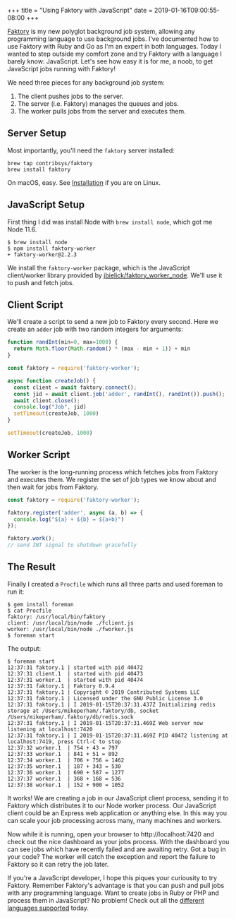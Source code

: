+++
title = "Using Faktory with JavaScript"
date = 2019-01-16T09:00:55-08:00
+++

[Faktory](https://github.com/contribsys/faktory) is my new polyglot background job system, allowing any programming
language to use background jobs.  I've documented how to
use Faktory with Ruby and Go as I'm an expert in both languages.
Today I wanted to step outside my comfort zone and try Faktory with a
language I barely know: JavaScript.  Let's see how easy it is for me, a noob,
to get JavaScript jobs running with Faktory!

We need three pieces for any background job system:

1. The client pushes jobs to the server.
2. The server (i.e. Faktory) manages the queues and jobs.
3. The worker pulls jobs from the server and executes them.

## Server Setup

Most importantly, you'll need the `faktory` server installed:

    brew tap contribsys/faktory
    brew install faktory

On macOS, easy.
See [Installation](https://github.com/contribsys/faktory/wiki/Installation) if you are on Linux.

## JavaScript Setup

First thing I did was install Node with `brew install node`, which got me Node 11.6.

    $ brew install node
    $ npm install faktory-worker
    + faktory-worker@2.2.3

We install the `faktory-worker` package, which is the JavaScript client/worker library
provided by [jbielick/faktory_worker_node](https://github.com/jbielick/faktory_worker_node).
We'll use it to push and fetch jobs.

## Client Script

We'll create a script to send a new job to Faktory every second.  Here we
create an `adder` job with two random integers for arguments:

```js
function randInt(min=0, max=1000) {
  return Math.floor(Math.random() * (max - min + 1)) + min
}

const faktory = require('faktory-worker');

async function createJob() {
  const client = await faktory.connect();
  const jid = await client.job('adder', randInt(), randInt()).push();
  await client.close();
  console.log("Job", jid)
  setTimeout(createJob, 1000)
}

setTimeout(createJob, 1000)
```

## Worker Script

The worker is the long-running process which fetches jobs from Faktory and
executes them.  We register the set of job types we know about and then
wait for jobs from Faktory.

```js
const faktory = require('faktory-worker');

faktory.register('adder', async (a, b) => {
  console.log("${a} + ${b} = ${a+b}")
});

faktory.work();
// send INT signal to shutdown gracefully
```

## The Result

Finally I created a `Procfile` which runs all three parts and used
foreman to run it:

```
$ gem install foreman
$ cat Procfile
faktory: /usr/local/bin/faktory
client: /usr/local/bin/node ./fclient.js
worker: /usr/local/bin/node ./fworker.js
$ foreman start
```

The output:

```
$ foreman start
12:37:31 faktory.1 | started with pid 40472
12:37:31 client.1  | started with pid 40473
12:37:31 worker.1  | started with pid 40474
12:37:31 faktory.1 | Faktory 0.9.4
12:37:31 faktory.1 | Copyright © 2019 Contributed Systems LLC
12:37:31 faktory.1 | Licensed under the GNU Public License 3.0
12:37:31 faktory.1 | I 2019-01-15T20:37:31.437Z Initializing redis storage at /Users/mikeperham/.faktory/db, socket /Users/mikeperham/.faktory/db/redis.sock
12:37:31 faktory.1 | I 2019-01-15T20:37:31.469Z Web server now listening at localhost:7420
12:37:31 faktory.1 | I 2019-01-15T20:37:31.469Z PID 40472 listening at localhost:7419, press Ctrl-C to stop
12:37:32 worker.1  | 754 + 43 = 797
12:37:33 worker.1  | 841 + 51 = 892
12:37:34 worker.1  | 706 + 756 = 1462
12:37:35 worker.1  | 187 + 343 = 530
12:37:36 worker.1  | 690 + 587 = 1277
12:37:37 worker.1  | 368 + 168 = 536
12:37:38 worker.1  | 152 + 900 = 1052
```

It works!
We are creating a job in our JavaScript client process, sending it to Faktory which distributes it to our Node worker process.
Our JavaScript client could be an Express web application or anything else.
In this way you can scale your job processing across many, many machines and workers.

Now while it is running, open your browser to http://localhost:7420
and check out the nice dashboard as your jobs process.
With the dashboard you can see jobs which have recently failed and are awaiting retry.
Got a bug in your code?
The worker will catch the exception and report the failure to Faktory so it can retry the job later.

If you're a JavaScript developer, I hope this piques your curiousity to try Faktory.
Remember Faktory's advantage is that you can push and pull jobs with any programming language.
Want to create jobs in Ruby or PHP and process them in JavaScript?
No problem!
Check out all the [different languages supported](https://github.com/contribsys/faktory/wiki/Related-Projects#language-bindings) today.
